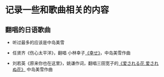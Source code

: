 # 记录一些和歌曲相关的内容

## 翻唱的日语歌曲
- 听过最多的应该是中岛美雪

- 任贤齐《伤心太平洋》，翻唱 小林幸子[《幸せ》](https://baike.baidu.com/item/%E5%B9%B8%E3%81%9B/4593685?fromModule=lemma_inlink)，中岛美雪作曲
- 刘若英《原来你也在这里》，姚谦作词，翻唱三田宽子的[《爱される花 爱されぬ花》](https://baike.baidu.com/item/%E7%88%B1%E3%81%95%E3%82%8C%E3%82%8B%E8%8A%B1%20%E7%88%B1%E3%81%95%E3%82%8C%E3%81%AC%E8%8A%B1/20635943?fromModule=lemma_inlink) 中岛美雪作曲
